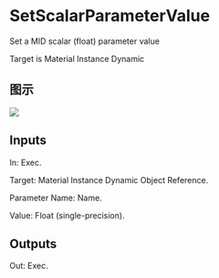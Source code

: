 # SetScalarParameterValue

Set a MID scalar (float) parameter value

Target is Material Instance Dynamic

## 图示

![]($-20221218-20382446.png)

## Inputs

In: Exec.

Target: Material Instance Dynamic Object Reference.

Parameter Name: Name.

Value: Float (single-precision).  

## Outputs

Out: Exec.

